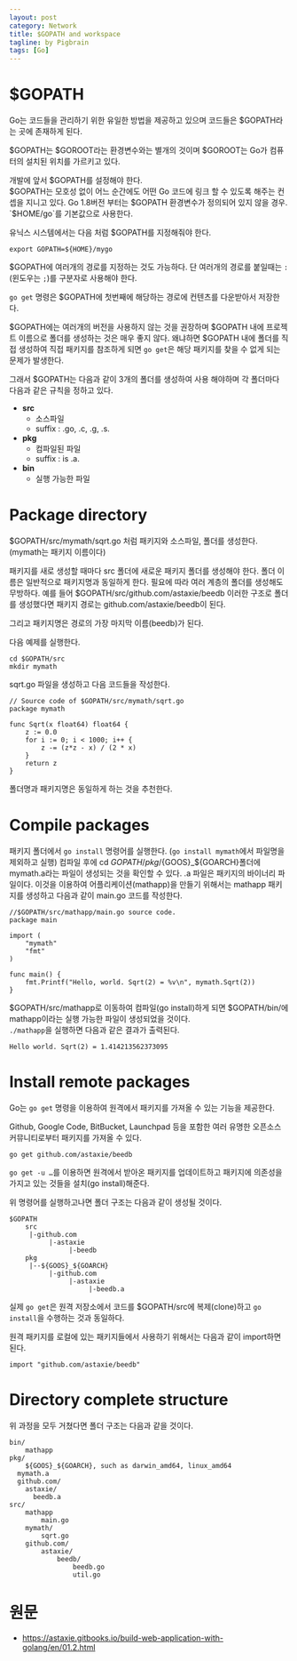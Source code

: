 ```yaml
---
layout: post
category: Network
title: $GOPATH and workspace  
tagline: by Pigbrain
tags: [Go]
---
```


<!--more-->
  
# \$GOPATH  
Go는 코드들을 관리하기 위한 유일한 방법을 제공하고 있으며 코드들은 $GOPATH라는 곳에 존재하게 된다.  

$GOPATH는 $GOROOT라는 환경변수와는 별개의 것이며 $GOROOT는 Go가 컴퓨터의 설치된 위치를 가르키고 있다. 

개발에 앞서 $GOPATH를 설정해야 한다.  
$GOPATH는 모호성 없이 어느 순간에도 어떤 Go 코드에 링크 할 수 있도록 해주는 컨셉을 지니고 있다. 
Go 1.8버전 부터는 $GOPATH 환경변수가 정의되어 있지 않을 경우. `$HOME/go`를 기본값으로 사용한다.  

유닉스 시스템에서는 다음 처럼 $GOPATH를 지정해줘야 한다. 

```
export GOPATH=${HOME}/mygo
```

$GOPATH에 여러개의 경로를 지정하는 것도 가능하다. 단 여러개의 경로를 붙일때는 `:`(윈도우는 `;`)를 구분자로 사용해야 한다. 

`go get` 명령은 $GOPATH에 첫번째에 해당하는 경로에 컨텐츠를 다운받아서 저장한다. 

$GOPATH에는 여러개의 버전을 사용하지 않는 것을 권장하며 $GOPATH 내에 프로젝트 이름으로 폴더를 생성하는 것은 매우 좋지 않다. 왜냐하면 $GOPATH 내에 폴더를 직접 생성하여 직접 패키지를 참조하게 되면 `go get`은 해당 패키지를 찾을 수 없게 되는 문제가 발생한다. 

그래서 $GOPATH는 다음과 같이 3개의 폴더를 생성하여 사용 해야하며 각 폴더마다 다음과 같은 규칙을 정하고 있다. 

* **src** 
	* 소스파일
	* suffix : .go, .c, .g, .s.
* **pkg** 
	* 컴파일된 파일
	* suffix :  is .a.
* **bin** 
	* 실행 가능한 파일 

# Package directory
$GOPATH/src/mymath/sqrt.go 처럼 패키지와 소스파일, 폴더를 생성한다. (mymath는 패키지 이름이다)


패키지를 새로 생성할 때마다 src 폴더에 새로운 패키지 폴더를 생성해야 한다. 폴더 이름은 일반적으로 패키지명과 동일하게 한다. 
필요에 따라 여러 계층의 폴더를 생성해도 무방하다. 예를 들어 $GOPATH/src/github.com/astaxie/beedb 이러한 구조로 폴더를 생성했다면 패키지 경로는 github.com/astaxie/beedb이 된다. 

그리고 패키지명은 경로의 가장 마지막 이름(beedb)가 된다. 

다음 예제를 실행한다. 

```
cd $GOPATH/src
mkdir mymath
```

sqrt.go 파일을 생성하고 다음 코드들을 작성한다.

```
// Source code of $GOPATH/src/mymath/sqrt.go
package mymath

func Sqrt(x float64) float64 {
    z := 0.0
    for i := 0; i < 1000; i++ {
        z -= (z*z - x) / (2 * x)
    }
    return z
}
```

폴더명과 패키지명은 동일하게 하는 것을 추천한다. 


# Compile packages 

패키지 폴더에서 `go install` 명령어를 실행한다. (`go install mymath`에서 파일명을 제외하고 실행) 
컴파일 후에 cd $GOPATH/pkg/${GOOS}_${GOARCH}폴더에 mymath.a라는 파일이 생성되는 것을 확인할 수 있다. .a 파일은 패키지의 바이너리 파일이다. 이것을 이용하여 어플리케이션(mathapp)을 만들기 위해서는 mathapp 패키지를 생성하고 다음과 같이 main.go 코드를 작성한다. 

```
//$GOPATH/src/mathapp/main.go source code.
package main

import (
    "mymath"
    "fmt"
)

func main() {
    fmt.Printf("Hello, world. Sqrt(2) = %v\n", mymath.Sqrt(2))
}
```

$GOPATH/src/mathapp로 이동하여 컴파일(go install)하게 되면 $GOPATH/bin/에 mathapp이라는 실행 가능한 파일이 생성되었을 것이다.  
`./mathapp`을 실행하면 다음과 같은 결과가 출력된다. 

```
Hello world. Sqrt(2) = 1.414213562373095
```

# Install remote packages 
Go는 `go get` 명령을 이용하여 원격에서 패키지를 가져올 수 있는 기능을 제공한다. 

Github, Google Code, BitBucket, Launchpad 등을 포함한 여러 유명한 오픈소스 커뮤니티로부터 패키지를 가져올 수 있다. 
  
```
go get github.com/astaxie/beedb
```
  
`go get -u …`를 이용하면 원격에서 받아온 패키지를 업데이트하고 패키지에 의존성을 가지고 있는 것들을 설치(go install)해준다.   

위 명령어를 실행하고나면 폴더 구조는 다음과 같이 생성될 것이다. 

```
$GOPATH
    src
     |-github.com
          |-astaxie
               |-beedb
    pkg
     |--${GOOS}_${GOARCH}
          |-github.com
               |-astaxie
                    |-beedb.a
```
  
실제 `go get`은 원격 저장소에서 코드를 $GOPATH/src에 복제(clone)하고 `go install`을 수행하는 것과 동일하다. 


원격 패키지를 로컬에 있는 패키지들에서 사용하기 위해서는 다음과 같이 import하면 된다. 

```
import "github.com/astaxie/beedb"
```


# Directory complete structure
위 과정을 모두 거쳤다면 폴더 구조는 다음과 같을 것이다. 

```
bin/
    mathapp
pkg/
    ${GOOS}_${GOARCH}, such as darwin_amd64, linux_amd64
  mymath.a
  github.com/
    astaxie/
      beedb.a
src/
    mathapp
        main.go
    mymath/
        sqrt.go
    github.com/
        astaxie/
            beedb/
                beedb.go
                util.go
``` 


# 원문   
* https://astaxie.gitbooks.io/build-web-application-with-golang/en/01.2.html
